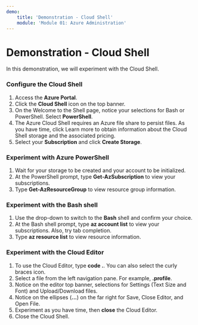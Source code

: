```yaml
---
demo:
    title: 'Demonstration - Cloud Shell'
    module: 'Module 01: Azure Administration'
---
```


# Demonstration - Cloud Shell

In this demonstration, we will experiment with the Cloud Shell.

### Configure the Cloud Shell 
  
1.  Access the **Azure Portal**.
2.  Click the **Cloud Shell** icon on the top banner.
3.  On the Welcome to the Shell page, notice your selections for Bash or PowerShell. Select **PowerShell**.
4.  The Azure Cloud Shell requires an Azure file share to persist files. As you have time,  click Learn more to obtain information about the Cloud Shell storage and the associated pricing.
5.  Select your **Subscription** and click **Create Storage**.

### Experiment with Azure PowerShell 
  
1.  Wait for your storage to be created and your account to be initialized.
2.  At the PowerShell prompt, type **Get-AzSubscription** to view your subscriptions.
3.  Type **Get-AzResourceGroup** to view resource group information.

### Experiment with the Bash shell 

1.  Use the drop-down to switch to the **Bash** shell and confirm your choice.
2.  At the Bash shell prompt, type **az account list** to view your subscriptions. Also, try tab completion.
3.  Type **az resource list** to view resource information.

### Experiment with the Cloud Editor 

1.  To use the Cloud Editor, type **code .**. You can also select the curly braces icon.
2.  Select a file from the left navigation pane. For example, **.profile**.
3.  Notice on the editor top banner, selections for Settings (Text Size and Font) and Upload/Download files.
4.  Notice on the ellipses (**\...**) on the far right for Save, Close Editor, and Open File.
5.  Experiment as you have time, then **close** the Cloud Editor.
6.  Close the Cloud Shell.

